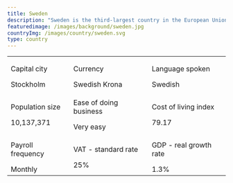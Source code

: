 ```yaml
---
title: Sweden
description: "Sweden is the third-largest country in the European Union. With its population of just over 10 million, most people live in the major cities, such as Stockholm and Göteborg. Sweden has a strong economy and one of the highest standards of living in the world. In addition to its thriving knowledge industries, Sweden is home to many major manufacturing and natural resources companies."
featuredimage: /images/background/sweden.jpg
countryImg: /images/country/sweden.svg
type: country
---
```


<div class='section'>
<div class='small table-wrapper'>

|                                   |                                        |                                    |
| --------------------------------- | -------------------------------------- | ---------------------------------- |
| <p>Capital city</p>Stockholm      | <p>Currency</p>Swedish Krona           | <p>Language spoken</p>Swedish      |
| <p> Population size</p>10,137,371 | <p>Ease of doing business</p>Very easy | <p>Cost of living index</p>79.17   |
| <p>Payroll frequency</p>Monthly   | <p>VAT - standard rate</p>25%          | <p >GDP - real growth rate</p>1.3% |

</div>
</div>
